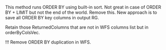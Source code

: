 This method runs ORDER BY using built-in sort. Not great in case of ORDER BY + LIMIT but not the end of the world. Remove this. New approach is to save all ORDER BY key columns in output RG.

Retain those ReturnedColumns that are not in WFS columns list but in orderByColsVec.

!!! Remove ORDER BY duplication in WFS. 
